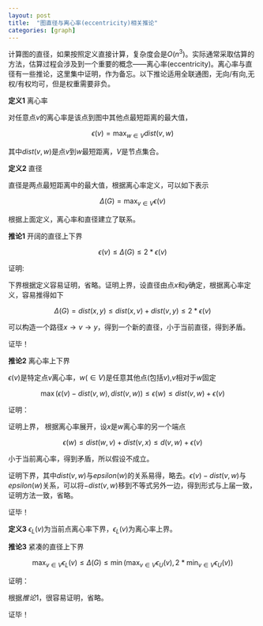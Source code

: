 ```yaml
---
layout: post
title:  "图直径与离心率(eccentricity)相关推论"
categories: [graph]
---
```


计算图的直径，如果按照定义直接计算，复杂度会是$O(n^3)$。实际通常采取估算的方法，估算过程会涉及到一个重要的概念——离心率(eccentricity)。离心率与直径有一些推论，这里集中证明，作为备忘。以下推论适用全联通图，无向/有向,无权/有权均可，但是权重需要非负。

**定义1** 离心率 

对任意点$v$的离心率是该点到图中其他点最短距离的最大值，

$$\epsilon(v) = \max_{w \in V} dist(v,w)$$

其中$dist(v,w)$是点$v$到$w$最短距离，$V$是节点集合。

**定义2** 直径

直径是两点最短距离中的最大值，根据离心率定义，可以如下表示

$$
	\Delta(G) = \max_{v \in V}\epsilon(v)
$$

根据上面定义，离心率和直径建立了联系。

**推论1** 开阔的直径上下界

$$
 \epsilon(v) \le \Delta(G) \le 2*\epsilon(v) 
$$

证明:

下界根据定义容易证明，省略。证明上界，设直径由点$x$和$y$确定，根据离心率定义，容易推得如下

$$
\Delta(G) = dist(x,y) \le dist(x,v)+dist(v,y) \le  2  *\epsilon(v)
$$

可以构造一个路径$x \rightarrow v \rightarrow y$，得到一个新的直径，小于当前直径，得到矛盾。

证毕！


**推论2** 离心率上下界 

$\epsilon(v)$是特定点$v$离心率，$w(\in V)$是任意其他点(包括$v$),$v$相对于$w$固定

$$
	\max(\epsilon(v) - dist(v,w), dist(v,w)) \le \epsilon(w) \le dist(v,w) + \epsilon(v)
$$

证明：

证明上界， 根据离心率展开，设$x$是$w$离心率的另一个端点

$$
	\epsilon(w) \le dist(w,v)+dist(v,x) \le d(v,w) + \epsilon(v) 
$$

小于当前离心率，得到矛盾，所以假设不成立。

证明下界，其中$dist(v,w)$与$epsilon(w)$的关系易得，略去。$\epsilon(v)-dist(v,w)$与$epsilon(w)$关系，可以将$-dist(v,w)$移到不等式另外一边，得到形式与上届一致，证明方法一致，省略。

证毕！

**定义3** $\epsilon_L(v)$为当前点离心率下界，$\epsilon_L(v)$为离心率上界。

**推论3** 紧凑的直径上下界

$$
	\max_{v \in V}\epsilon_L(v)\le \Delta(G) \le \min(\max_{v \in V}\epsilon_U(v), 2*\min_{v \in V}\epsilon_U(v))
$$


证明：

根据$推论1$，很容易证明，省略。

证毕！

